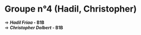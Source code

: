 # Groupe n°4 (Hadil, Christopher)

&rArr; <b><i>Hadil Friaa</i> - B1B</b>
<br>
&rArr; <b><i>Christopher Dolbert</i> - B1B</b>
